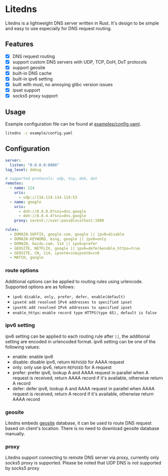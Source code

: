 # Litedns

Litedns is a lightweight DNS server written in Rust. It's design to be simple and easy to use especially for DNS request routing.

## Features
- [x] DNS request routing
- [x] support custom DNS servers with UDP, TCP, DoH, DoT protocols
- [x] support geosite
- [x] built-in DNS cache
- [x] built-in ipv6 setting
- [x] built with musl, no annoying glibc version issues
- [x] ipset support
- [x] socks5 proxy support

## Usage

Example configuration file can be found at [examples/config.yaml](examples/config.yaml).

```bash
litedns -c example/config.yaml
```

## Configuration

```yaml
server:
  listen: "0.0.0.0:8080"
log_level: debug

# supported protocols: udp, tcp, doh, dot
remotes:
  - name: 114
    uris:
      - udp://114.114.114.114:53
  - name: google
    uris:
      - doh://8.8.8.8?sni=dns.google
      - doh://8.8.4.4?sni=dns.google
    proxy: socks5://user:pass@localhost:1080

rules:
  - DOMAIN-SUFFIX, google.com, google || ipv6=disable
  - DOMAIN-KEYWORD, bing, google || ipv6=only
  - DOMAIN, baidu.com, 114 || ipv6=prefer
  - GEOSITE, NETFLIX, google || ipv6=defer&enable_https=true
  - GEOSITE, CN, 114, ipset4=cn&ipset6=cn6
  - MATCH, google
```

### route options
Additional options can be applied to routing rules using urlencode. Supported options are as follows:
- `ipv6`: `disable, only, prefer, defer, enable(default)`
- `ipset4`: `add resolved IPv4 addresses to specified ipset`
- `ipset6`: `add resolved IPv6 addresses to specified ipset`
- `enable_https`: `enable record type HTTPS(type 65), default is false`

### ipv6 setting
ipv6 setting can be applied to each routing rule after `||`, the additional setting are encoded in urlencoded format.
ipv6 setting can be one of the following values:
- enable: enable ipv6
- disable: disable ipv6, return `REFUSED` for AAAA request
- only: only use ipv6, return `REFUSED` for A request
- prefer: prefer ipv6, lookup A and AAAA request in parallel when A request is received, return AAAA record if it's available, otherwise return A record
- defer: defer ipv6, lookup A and AAAA request in parallel when AAAA request is received, return A record if it's available, otherwise return AAAA record

### geosite
Litedns embeds [geosite](https://github.com/Loyalsoldier/v2ray-rules-dat) database, it can be used to route DNS request based on client's location.
There is no need to download geosite database manually.

### proxy
Litedns support connecting to remote DNS server via proxy, currently only socks5 proxy is supported. 
Please be noted that UDP DNS is not supported by socks5 proxy

